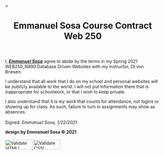 <!doctype html>
<html lang="en">
<head>
	<meta charset=utf-8>
	<link rel="stylesheet" href="../styles/contractstyle.css">
	<title>WEB 250 Course Contract</title>
<body>
><header>
	<h1>
		Emmanuel Sosa Course Contract 
		<br/>Web 250
	</h1>
</header>


<main>
	<p>I, 
		<a href="Introduction_web250.html"><b><em>Emmanuel Sosa</em></b></a>
		agree to abide by the terms in my Spring 2021 WEB250_N890:Database Driven Websites with my instructor, DI von Briesen.

I understand that all work that I do on my school and personal websites will be publicly available to the world. I will not put information there that is inappropriate for schoolwork, or that I wish to keep private.
	</p>
	<p>
		I also understand that it is my work that counts for attendance, not logins or showing up for class. As such, failure to turn in assignments may show as absences.
			<br/><br/>
		Signed:
		<em>
		Emmanuel Sosa, 1/22/2021
		</em>
	</p>
	
</main>
<footer>
	<b>
	design by Emmanuel Sosa &copy; 2021
	</b>  				
		<br/><br/>
	<a href = "http://validator.w3.org/check?uri=referer">
	     <img src ="http://students.cpcc.edu/~esosa001/web110/images/valid_html5.gif"  
               alt ="Validate HTML!" 
	          height = "31" width = "88" 
               style = "border: 0px;" />
	</a> 
	<a href = "http://jigsaw.w3.org/css-validator/check/referer">
	   <img style = "border: 0; width: 88px; height: 31px"
			src = "http://students.cpcc.edu/~esosa001/web110/images/vcss.gif"
			alt = "Validate CSS!" />
    </a>

</footer>
</body>
</html>
